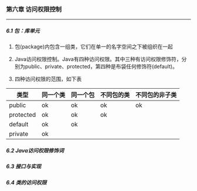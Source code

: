 ### 第六章   访问权限控制 ###
--------------------------


##### 6.1 包：库单元  

1. 包(package)内包含一组类，它们在单一的名字空间之下被组织在一起  

2. Java访问权限控制。Java有四种访问权限。其中三种有访问权限修饰符，分别为public、private、protected，第四种是布袋任何修饰符(default)。  

3. 四种访问权限的范围，如下表

 类型      |    同一个类    |    同一个包   |    不同包的类   |     不同包的非子类  
----       |   ---------    |   ----------  |   ------------- |     --------------
public     |       ok       |      ok       |        ok       |           ok   
protected  |       ok       |      ok       |        ok       |            
default    |       ok       |      ok       |                 |            
private    |       ok       |               |                 |            



##### 6.2 Java访问权限修饰词


##### 6.3 接口与实现  


##### 6.4 类的访问权限  

 
